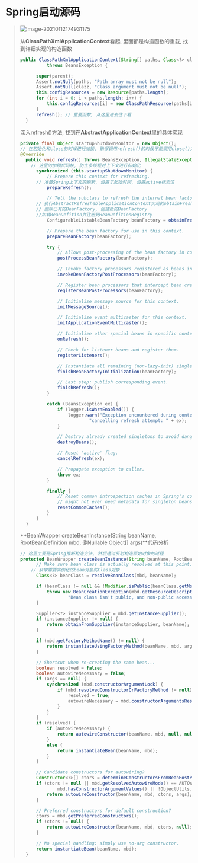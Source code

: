 # Spring启动源码

> ![image-20210112174931175](/Users/kim/Documents/java-study/Spring源码分析.assets/image-20210112174931175.png)
>
> 从**ClassPathXmlApplicationContext**看起, 里面都是构造函数的重载, 找到详细实现的构造函数
>
> ```java
> public ClassPathXmlApplicationContext(String[] paths, Class<?> clazz, @Nullable ApplicationContext parent)
> 			throws BeansException {
> 
> 		super(parent);
> 		Assert.notNull(paths, "Path array must not be null");
> 		Assert.notNull(clazz, "Class argument must not be null");
> 		this.configResources = new Resource[paths.length];
> 		for (int i = 0; i < paths.length; i++) {
> 			this.configResources[i] = new ClassPathResource(paths[i], clazz);
> 		}
> 		refresh(); // 重要函数, 从这里进去往下看
> 	}
> ```
>
> 深入refresh()方法, 找到在**AbstractApplicationContext**里的具体实现
>
> ```java
> private final Object startupShutdownMonitor = new Object();
> // 在初始化和close的时候进行加锁, 确保调用refresh()的时候不能调用close()方法
> @Override
> 	public void refresh() throws BeansException, IllegalStateException {
>     // 这里的加锁代码块, 防止多线程对上下文进行初始化
> 		synchronized (this.startupShutdownMonitor) {
> 			// Prepare this context for refreshing.
>       // 准备Spring上下文的刷新, 设置了起始时间, 设置active标志位
> 			prepareRefresh();
> 
> 			// Tell the subclass to refresh the internal bean factory.
>       // 执行AbstractRefreshableApplicationContext实现的obtainFreshBeanFactory
>       // 删除已有的BeanFactory, 创建新的BeanFactory
>       //加载BeanDefition并注册到BeanDefitionRegistry
> 			ConfigurableListableBeanFactory beanFactory = obtainFreshBeanFactory();
> 
> 			// Prepare the bean factory for use in this context.
> 			prepareBeanFactory(beanFactory);
> 
> 			try {
> 				// Allows post-processing of the bean factory in context subclasses.
> 				postProcessBeanFactory(beanFactory);
> 
> 				// Invoke factory processors registered as beans in the context.
> 				invokeBeanFactoryPostProcessors(beanFactory);
> 
> 				// Register bean processors that intercept bean creation.
> 				registerBeanPostProcessors(beanFactory);
> 
> 				// Initialize message source for this context.
> 				initMessageSource();
> 
> 				// Initialize event multicaster for this context.
> 				initApplicationEventMulticaster();
> 
> 				// Initialize other special beans in specific context subclasses.
> 				onRefresh();
> 
> 				// Check for listener beans and register them.
> 				registerListeners();
> 
> 				// Instantiate all remaining (non-lazy-init) singletons.
> 				finishBeanFactoryInitialization(beanFactory);
> 
> 				// Last step: publish corresponding event.
> 				finishRefresh();
> 			}
> 
> 			catch (BeansException ex) {
> 				if (logger.isWarnEnabled()) {
> 					logger.warn("Exception encountered during context initialization - " +
> 							"cancelling refresh attempt: " + ex);
> 				}
> 
> 				// Destroy already created singletons to avoid dangling resources.
> 				destroyBeans();
> 
> 				// Reset 'active' flag.
> 				cancelRefresh(ex);
> 
> 				// Propagate exception to caller.
> 				throw ex;
> 			}
> 
> 			finally {
> 				// Reset common introspection caches in Spring's core, since we
> 				// might not ever need metadata for singleton beans anymore...
> 				resetCommonCaches();
> 			}
> 		}
> 	}
> ```
>
> **BeanWrapper createBeanInstance(String beanName, RootBeanDefinition mbd, @Nullable Object[] args)**代码分析
>
> ```java
> // 这里主要是Spring推断构造方法, 然后通过反射构造原始对象的过程
> protected BeanWrapper createBeanInstance(String beanName, RootBeanDefinition mbd, @Nullable Object[] args) {
> 		// Make sure bean class is actually resolved at this point.
>     // 获取需要实例化的bean对象的Class对象
> 		Class<?> beanClass = resolveBeanClass(mbd, beanName);
> 
> 		if (beanClass != null && !Modifier.isPublic(beanClass.getModifiers()) && !mbd.isNonPublicAccessAllowed()) {
> 			throw new BeanCreationException(mbd.getResourceDescription(), beanName,
> 					"Bean class isn't public, and non-public access not allowed: " + beanClass.getName());
> 		}
> 
> 		Supplier<?> instanceSupplier = mbd.getInstanceSupplier();
> 		if (instanceSupplier != null) {
> 			return obtainFromSupplier(instanceSupplier, beanName);
> 		}
> 
> 		if (mbd.getFactoryMethodName() != null) {
> 			return instantiateUsingFactoryMethod(beanName, mbd, args);
> 		}
> 
> 		// Shortcut when re-creating the same bean...
> 		boolean resolved = false;
> 		boolean autowireNecessary = false;
> 		if (args == null) {
> 			synchronized (mbd.constructorArgumentLock) {
> 				if (mbd.resolvedConstructorOrFactoryMethod != null) {
> 					resolved = true;
> 					autowireNecessary = mbd.constructorArgumentsResolved;
> 				}
> 			}
> 		}
> 		if (resolved) {
> 			if (autowireNecessary) {
> 				return autowireConstructor(beanName, mbd, null, null);
> 			}
> 			else {
> 				return instantiateBean(beanName, mbd);
> 			}
> 		}
> 
> 		// Candidate constructors for autowiring?
> 		Constructor<?>[] ctors = determineConstructorsFromBeanPostProcessors(beanClass, beanName);
> 		if (ctors != null || mbd.getResolvedAutowireMode() == AUTOWIRE_CONSTRUCTOR ||
> 				mbd.hasConstructorArgumentValues() || !ObjectUtils.isEmpty(args)) {
> 			return autowireConstructor(beanName, mbd, ctors, args);
> 		}
> 
> 		// Preferred constructors for default construction?
> 		ctors = mbd.getPreferredConstructors();
> 		if (ctors != null) {
> 			return autowireConstructor(beanName, mbd, ctors, null);
> 		}
> 
> 		// No special handling: simply use no-arg constructor.
> 		return instantiateBean(beanName, mbd);
> 	}
> ```
>
> 

